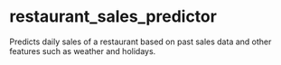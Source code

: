 # restaurant_sales_predictor
Predicts daily sales of a restaurant based on past sales data and other features such as weather and holidays.
